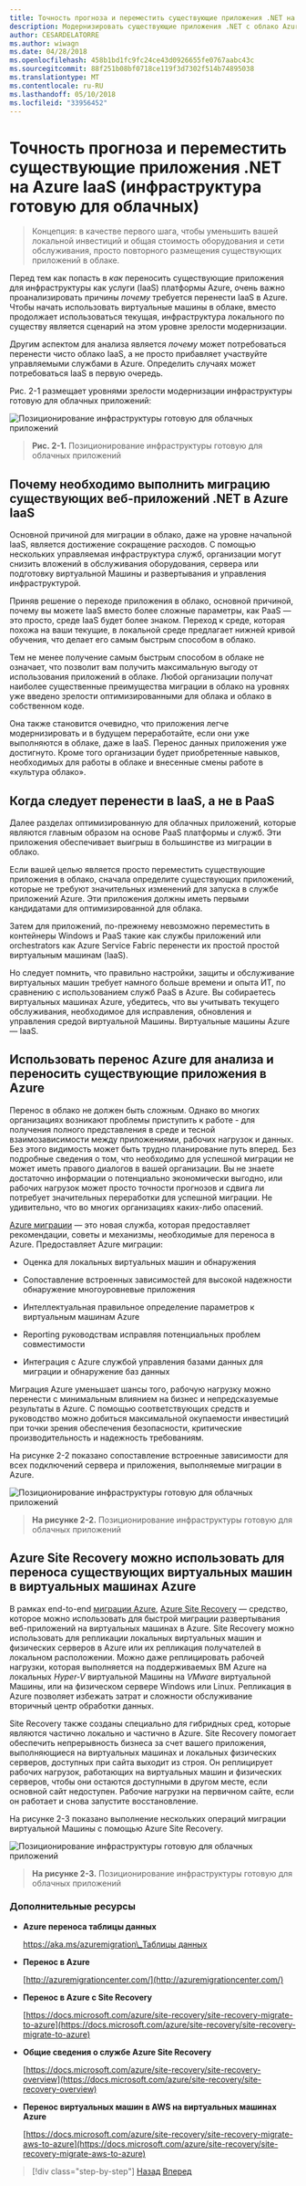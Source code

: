 ```yaml
---
title: Точность прогноза и переместить существующие приложения .NET на Azure IaaS (инфраструктура готовую для облачных)
description: Модернизировать существующие приложения .NET с облако Azure и контейнеров Windows.
author: CESARDELATORRE
ms.author: wiwagn
ms.date: 04/28/2018
ms.openlocfilehash: 458b1bd1fc9fc24ce43d0926655fe0767aabc43c
ms.sourcegitcommit: 88f251b08bf0718ce119f3d7302f514b74895038
ms.translationtype: MT
ms.contentlocale: ru-RU
ms.lasthandoff: 05/10/2018
ms.locfileid: "33956452"
---
```

# <a name="lift-and-shift-existing-net-apps-to-azure-iaas-cloud-infrastructure-ready"></a>Точность прогноза и переместить существующие приложения .NET на Azure IaaS (инфраструктура готовую для облачных)

> Концепция: в качестве первого шага, чтобы уменьшить вашей локальной инвестиций и общая стоимость оборудования и сети обслуживания, просто повторного размещения существующих приложений в облаке.

Перед тем как попасть в *как* переносить существующие приложения для инфраструктуры как услуги (IaaS) платформы Azure, очень важно проанализировать причины *почему* требуется перенести IaaS в Azure. Чтобы начать использовать виртуальные машины в облаке, вместо продолжает использоваться текущая, инфраструктура локального по существу является сценарий на этом уровне зрелости модернизации.

Другим аспектом для анализа является *почему* может потребоваться перенести чисто облако IaaS, а не просто прибавляет участвуйте управляемыми службами в Azure. Определить случаях может потребоваться IaaS в первую очередь.

Рис. 2-1 размещает уровнями зрелости модернизации инфраструктуры готовую для облачных приложений:

![Позиционирование инфраструктуры готовую для облачных приложений](./media/image2-1.png)

> **Рис. 2-1.** Позиционирование инфраструктуры готовую для облачных приложений

## <a name="why-migrate-existing-net-web-applications-to-azure-iaas"></a>Почему необходимо выполнить миграцию существующих веб-приложений .NET в Azure IaaS

Основной причиной для миграции в облако, даже на уровне начальной IaaS, является достижение сокращение расходов. С помощью нескольких управляемая инфраструктура служб, организации могут снизить вложений в обслуживания оборудования, сервера или подготовку виртуальной Машины и развертывания и управления инфраструктурой.

Приняв решение о переходе приложения в облако, основной причиной, почему вы можете IaaS вместо более сложные параметры, как PaaS — это просто, среде IaaS будет более знаком. Переход к среде, которая похожа на ваши текущие, в локальной среде предлагает нижней кривой обучения, что делает его самым быстрым способом в облако.

Тем не менее получение самым быстрым способом в облаке не означает, что позволит вам получить максимальную выгоду от использования приложений в облаке. Любой организации получат наиболее существенные преимущества миграции в облако на уровнях уже введено зрелости оптимизированными для облака и облако в собственном коде.

Она также становится очевидно, что приложения легче модернизировать и в будущем переработайте, если они уже выполняются в облаке, даже в IaaS. Перенос данных приложения уже достигнуто. Кроме того организации будет приобретенные навыков, необходимых для работы в облаке и внесенные смены работе в «культура облако».

## <a name="when-to-migrate-to-iaas-instead-of-to-paas"></a>Когда следует перенести в IaaS, а не в PaaS

Далее разделах оптимизированную для облачных приложений, которые являются главным образом на основе PaaS платформы и служб. Эти приложения обеспечивает выигрыш в большинстве из миграции в облако. 

Если вашей целью является просто переместить существующие приложения в облако, сначала определите существующих приложений, которые не требуют значительных изменений для запуска в службе приложений Azure. Эти приложения должны иметь первыми кандидатами для оптимизированной для облака. 

Затем для приложений, по-прежнему невозможно переместить в контейнеры Windows и PaaS такие как службы приложений или orchestrators как Azure Service Fabric перенести их простой простой виртуальным машинам (IaaS). 

Но следует помнить, что правильно настройки, защиты и обслуживание виртуальных машин требует намного больше времени и опыта ИТ, по сравнению с использованием служб PaaS в Azure. Вы собираетесь виртуальных машинах Azure, убедитесь, что вы учитывать текущего обслуживания, необходимое для исправления, обновления и управления средой виртуальной Машины. Виртуальные машины Azure — IaaS.

## <a name="use-azure-migrate-to-analyze-and-migrate-your-existing-applications-to-azure"></a>Использовать перенос Azure для анализа и переносить существующие приложения в Azure

Перенос в облако не должен быть сложным. Однако во многих организациях возникают проблемы приступить к работе - для получения полного представления в среде и тесной взаимозависимости между приложениями, рабочих нагрузок и данных. Без этого видимость может быть трудно планирование путь вперед. Без подробные сведения о том, что необходимо для успешной миграции не может иметь правого диалогов в вашей организации. Вы не знаете достаточно информации о потенциально экономически выгодно, или рабочих нагрузок может просто точности прогнозов и сдвига ли потребует значительных переработки для успешной миграции. Не удивительно, что во многих организациях каких-либо опасений.

[Azure миграции](https://aka.ms/azuremigrate) — это новая служба, которая предоставляет рекомендации, советы и механизмы, необходимые для переноса в Azure. Предоставляет Azure миграции:

- Оценка для локальных виртуальных машин и обнаружения

- Сопоставление встроенных зависимостей для высокой надежности обнаружение многоуровневые приложения

- Интеллектуальная правильное определение параметров к виртуальным машинам Azure

- Reporting руководствам исправляя потенциальных проблем совместимости

- Интеграция с Azure службой управления базами данных для миграции и обнаружение баз данных

Миграция Azure уменьшает шансы того, рабочую нагрузку можно перенести с минимальным влиянием на бизнес и непредсказуемые результаты в Azure. С помощью соответствующих средств и руководство можно добиться максимальной окупаемости инвестиций при точки зрения обеспечения безопасности, критические производительность и надежность требованиям.

На рисунке 2-2 показано сопоставление встроенные зависимости для всех подключений сервера и приложения, выполняемые миграции в Azure.

![Позиционирование инфраструктуры готовую для облачных приложений](./media/image2-2.png)

> **На рисунке 2-2.** Позиционирование инфраструктуры готовую для облачных приложений

## <a name="use-azure-site-recovery-to-migrate-your-existing-vms-to-azure-vms"></a>Azure Site Recovery можно использовать для переноса существующих виртуальных машин в виртуальных машинах Azure

В рамках end-to-end [миграции Azure](https://aka.ms/azuremigrate), [Azure Site Recovery](https://docs.microsoft.com/azure/site-recovery/site-recovery-overview) — средство, которое можно использовать для быстрой миграции развертывания веб-приложений на виртуальных машинах в Azure. Site Recovery можно использовать для репликации локальных виртуальных машин и физических серверов в Azure или их репликация получателей в локальном расположении. Можно даже реплицировать рабочей нагрузки, которая выполняется на поддерживаемых ВМ Azure на локальных *Hyper-V* виртуальной Машины на *VMware* виртуальной Машины, или на физическом сервере Windows или Linux. Репликация в Azure позволяет избежать затрат и сложности обслуживание вторичный центр обработки данных.

Site Recovery также созданы специально для гибридных сред, которые являются частично локально и частично в Azure. Site Recovery помогает обеспечить непрерывность бизнеса за счет вашего приложения, выполняющиеся на виртуальных машинах и локальных физических серверов, доступных при сайта выходит из строя. Он реплицирует рабочих нагрузок, работающих на виртуальных машин и физических серверов, чтобы они остаются доступными в другом месте, если основной сайт недоступен. Рабочие нагрузки на первичном сайте, если он работает и снова запустите восстановление.

На рисунке 2-3 показано выполнение нескольких операций миграции виртуальной Машины с помощью Azure Site Recovery.

![Позиционирование инфраструктуры готовую для облачных приложений](./media/image2-3.png)

> **На рисунке 2-3.** Позиционирование инфраструктуры готовую для облачных приложений

### <a name="additional-resources"></a>Дополнительные ресурсы

- **Azure переноса таблицы данных**

    [https://aka.ms/azuremigration\_Таблицы данных](https://aka.ms/azuremigration\_datasheet)

- **Перенос в Azure**

    [http://azuremigrationcenter.com/](http://azuremigrationcenter.com/)

- **Перенос в Azure с Site Recovery**

    [https://docs.microsoft.com/azure/site-recovery/site-recovery-migrate-to-azure](https://docs.microsoft.com/azure/site-recovery/site-recovery-migrate-to-azure)

- **Общие сведения о службе Azure Site Recovery**

    [https://docs.microsoft.com/azure/site-recovery/site-recovery-overview](https://docs.microsoft.com/azure/site-recovery/site-recovery-overview)

- **Перенос виртуальных машин в AWS на виртуальных машинах Azure**

    [https://docs.microsoft.com/azure/site-recovery/site-recovery-migrate-aws-to-azure](https://docs.microsoft.com/azure/site-recovery/site-recovery-migrate-aws-to-azure)

>[!div class="step-by-step"]
[Назад](index.md)
[Вперед](migrate-your-relational-databases-to-azure.md)
